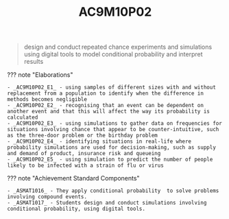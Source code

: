 ﻿---
backlinks:
- title: Learning Areas
  url: /sense/Teaching/Curriculum/v9/v9-learning-areas.html
tags: australian-curriculum
title: AC9M10P02
type: note
---
> design and conduct repeated chance experiments and simulations using digital tools to model conditional probability and interpret results

??? note "Elaborations"

	- _AC9M10P02_E1_ - using samples of different sizes with and without replacement from a population to identify when the difference in methods becomes negligible
	- _AC9M10P02_E2_ - recognising that an event can be dependent on another event and that this will affect the way its probability is calculated
	- _AC9M10P02_E3_ - using simulations to gather data on frequencies for situations involving chance that appear to be counter-intuitive, such as the three-door problem or the birthday problem
	- _AC9M10P02_E4_ - identifying situations in real-life where probability simulations are used for decision-making, such as supply and demand of product, insurance risk and queueing
	- _AC9M10P02_E5_ - using simulation to predict the number of people likely to be infected with a strain of flu or virus
??? note "Achievement Standard Components"

	- _ASMAT1016_ - They apply conditional probability  to solve problems involving compound events.
	- _ASMAT1017_ - Students design and conduct simulations involving conditional probability, using digital tools.
